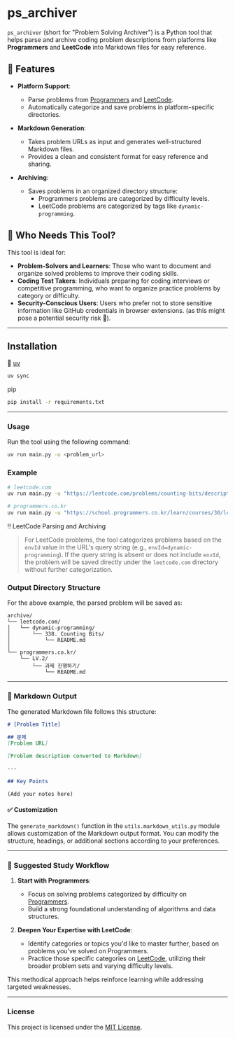 # ps_archiver

`ps_archiver` (short for "Problem Solving Archiver") is a Python tool that helps parse and archive coding problem descriptions from platforms like **Programmers** and **LeetCode** into Markdown files for easy reference.


## 📌 Features

- **Platform Support**:
  - Parse problems from [Programmers](https://programmers.co.kr) and [LeetCode](https://leetcode.com).
  - Automatically categorize and save problems in platform-specific directories.

- **Markdown Generation**:
  - Takes problem URLs as input and generates well-structured Markdown files.
  - Provides a clean and consistent format for easy reference and sharing.

- **Archiving**:
  - Saves problems in an organized directory structure:
    - Programmers problems are categorized by difficulty levels.
    - LeetCode problems are categorized by tags like `dynamic-programming`.


## 🤔 Who Needs This Tool?

This tool is ideal for:

- **Problem-Solvers and Learners**: Those who want to document and organize solved problems to improve their coding skills.  
- **Coding Test Takers**: Individuals preparing for coding interviews or competitive programming, who want to organize practice problems by category or difficulty.  
- **Security-Conscious Users**: Users who prefer not to store sensitive information like GitHub credentials in browser extensions. (as this might pose a potential security risk 🫢).


---

## Installation

🎯 [uv](https://docs.astral.sh/uv/getting-started/installation/)

```bash
uv sync
```

pip

```bash
pip install -r requirements.txt
```

---

### Usage

Run the tool using the following command:
```bash
uv run main.py -u <problem_url>
```

### Example
```bash
# leetcode.com
uv run main.py -u "https://leetcode.com/problems/counting-bits/description/?envType=problem-list-v2&envId=dynamic-programming"

# programmers.co.kr
uv run main.py -u "https://school.programmers.co.kr/learn/courses/30/lessons/176962"
```

‼️ LeetCode Parsing and Archiving

> For LeetCode problems, the tool categorizes problems based on the `envId` value in the URL's query string (e.g., `envId=dynamic-programming`). If the query string is absent or does not include `envId`, the problem will be saved directly under the `leetcode.com` directory without further categorization.


### Output Directory Structure
For the above example, the parsed problem will be saved as:

```
archive/
└── leetcode.com/
│   └── dynamic-programming/
│       └── 338. Counting Bits/
│           └── README.md
│
└── programmers.co.kr/
    └── LV.2/
        └── 과제 진행하기/
            └── README.md            
````

---

### 📝 Markdown Output

The generated Markdown file follows this structure:

```markdown
# [Problem Title]

## 문제
[Problem URL]

[Problem description converted to Markdown]

---

## Key Points

(Add your notes here)
```

#### ✅ Customization

The `generate_markdown()` function in the `utils.markdown_utils.py` module allows customization of the Markdown output format. You can modify the structure, headings, or additional sections according to your preferences.


--- 

### 🎯 Suggested Study Workflow

1. **Start with Programmers**:
   - Focus on solving problems categorized by difficulty on [Programmers](https://programmers.co.kr).
   - Build a strong foundational understanding of algorithms and data structures.

2. **Deepen Your Expertise with LeetCode**:
   - Identify categories or topics you'd like to master further, based on problems you've solved on Programmers.
   - Practice those specific categories on [LeetCode](https://leetcode.com), utilizing their broader problem sets and varying difficulty levels.

This methodical approach helps reinforce learning while addressing targeted weaknesses.


---

### License

This project is licensed under the [MIT License](./LICENSE).
